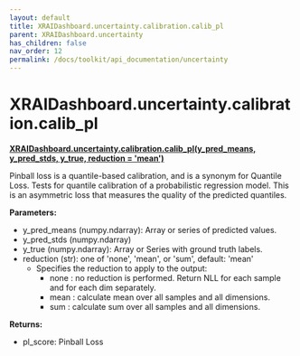 ```yaml
---
layout: default
title: XRAIDashboard.uncertainty.calibration.calib_pl
parent: XRAIDashboard.uncertainty
has_children: false
nav_order: 12
permalink: /docs/toolkit/api_documentation/uncertainty
---
```


# XRAIDashboard.uncertainty.calibration.calib_pl
**[XRAIDashboard.uncertainty.calibration.calib_pl(y_pred_means, y_pred_stds, y_true, reduction = 'mean')](https://github.com/gaberamolete/XRAIDashboard/blob/main/uncertainty/calibration.py)**


Pinball loss is a quantile-based calibration, and is a synonym for Quantile Loss. Tests for quantile calibration of a probabilistic regression model. This is an asymmetric loss that measures the quality of the predicted quantiles.


**Parameters:**
- y_pred_means (numpy.ndarray): Array or series of predicted values.
- y_pred_stds (numpy.ndarray)
- y_true (numpy.ndarray): Array or Series with ground truth labels.
- reduction (str): one of 'none', 'mean', or 'sum', default: 'mean'
    - Specifies the reduction to apply to the output:
        - none : no reduction is performed. Return NLL for each sample and for each dim separately.
        - mean : calculate mean over all samples and all dimensions.
        - sum : calculate sum over all samples and all dimensions.

**Returns:**
- pl_score: Pinball Loss
